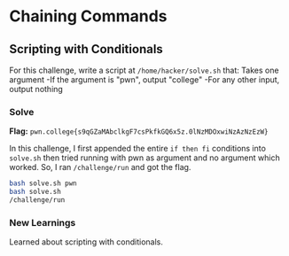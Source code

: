 # Chaining Commands

## Scripting with Conditionals
For this challenge, write a script at `/home/hacker/solve.sh` that:
    Takes one argument
    -If the argument is "pwn", output "college"
    -For any other input, output nothing

### Solve
**Flag:** `pwn.college{s9qGZaMAbclkgF7csPkfkGQ6x5z.0lNzMDOxwiNzAzNzEzW}`

In this challenge, I first appended the entire `if then fi` conditions into `solve.sh` then tried running with pwn as argument and no argument which worked. So, I ran `/challenge/run` and got the flag.

```bash
bash solve.sh pwn
bash solve.sh
/challenge/run
```

### New Learnings
Learned about scripting with conditionals.
